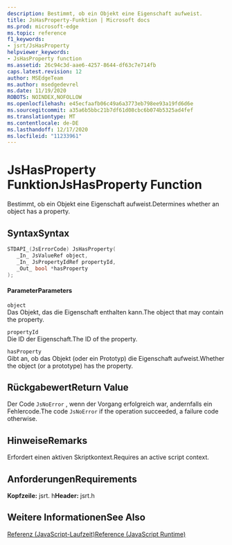 ```yaml
---
description: Bestimmt, ob ein Objekt eine Eigenschaft aufweist.
title: JsHasProperty-Funktion | Microsoft docs
ms.prod: microsoft-edge
ms.topic: reference
f1_keywords:
- jsrt/JsHasProperty
helpviewer_keywords:
- JsHasProperty function
ms.assetid: 26c94c3d-aae6-4257-8644-df63c7e714fb
caps.latest.revision: 12
author: MSEdgeTeam
ms.author: msedgedevrel
ms.date: 11/19/2020
ROBOTS: NOINDEX,NOFOLLOW
ms.openlocfilehash: e45ecfaafb06c49a6a3773eb798ee93a19fd6d6e
ms.sourcegitcommit: a35a6b5bbc21b7df61d08cbc6b074b5325ad4fef
ms.translationtype: MT
ms.contentlocale: de-DE
ms.lasthandoff: 12/17/2020
ms.locfileid: "11233961"
---
```

# <span data-ttu-id="9ddb5-103">JsHasProperty Funktion</span><span class="sxs-lookup"><span data-stu-id="9ddb5-103">JsHasProperty Function</span></span>

<span data-ttu-id="9ddb5-104">Bestimmt, ob ein Objekt eine Eigenschaft aufweist.</span><span class="sxs-lookup"><span data-stu-id="9ddb5-104">Determines whether an object has a property.</span></span>  
  
## <span data-ttu-id="9ddb5-105">Syntax</span><span class="sxs-lookup"><span data-stu-id="9ddb5-105">Syntax</span></span>  
  
```cpp  
STDAPI_(JsErrorCode) JsHasProperty(  
   _In_ JsValueRef object,  
   _In_ JsPropertyIdRef propertyId,  
   _Out_ bool *hasProperty  
);  
```  
  
#### <span data-ttu-id="9ddb5-106">Parameter</span><span class="sxs-lookup"><span data-stu-id="9ddb5-106">Parameters</span></span>  
 `object`  
 <span data-ttu-id="9ddb5-107">Das Objekt, das die Eigenschaft enthalten kann.</span><span class="sxs-lookup"><span data-stu-id="9ddb5-107">The object that may contain the property.</span></span>  
  
 `propertyId`  
 <span data-ttu-id="9ddb5-108">Die ID der Eigenschaft.</span><span class="sxs-lookup"><span data-stu-id="9ddb5-108">The ID of the property.</span></span>  
  
 `hasProperty`  
 <span data-ttu-id="9ddb5-109">Gibt an, ob das Objekt (oder ein Prototyp) die Eigenschaft aufweist.</span><span class="sxs-lookup"><span data-stu-id="9ddb5-109">Whether the object (or a prototype) has the property.</span></span>  
  
## <span data-ttu-id="9ddb5-110">Rückgabewert</span><span class="sxs-lookup"><span data-stu-id="9ddb5-110">Return Value</span></span>  
 <span data-ttu-id="9ddb5-111">Der Code `JsNoError` , wenn der Vorgang erfolgreich war, andernfalls ein Fehlercode.</span><span class="sxs-lookup"><span data-stu-id="9ddb5-111">The code `JsNoError` if the operation succeeded, a failure code otherwise.</span></span>  
  
## <span data-ttu-id="9ddb5-112">Hinweise</span><span class="sxs-lookup"><span data-stu-id="9ddb5-112">Remarks</span></span>  
 <span data-ttu-id="9ddb5-113">Erfordert einen aktiven Skriptkontext.</span><span class="sxs-lookup"><span data-stu-id="9ddb5-113">Requires an active script context.</span></span>  
  
## <span data-ttu-id="9ddb5-114">Anforderungen</span><span class="sxs-lookup"><span data-stu-id="9ddb5-114">Requirements</span></span>  
 <span data-ttu-id="9ddb5-115">**Kopfzeile:** jsrt. h</span><span class="sxs-lookup"><span data-stu-id="9ddb5-115">**Header:** jsrt.h</span></span>  
  
## <span data-ttu-id="9ddb5-116">Weitere Informationen</span><span class="sxs-lookup"><span data-stu-id="9ddb5-116">See Also</span></span>  
 [<span data-ttu-id="9ddb5-117">Referenz (JavaScript-Laufzeit)</span><span class="sxs-lookup"><span data-stu-id="9ddb5-117">Reference (JavaScript Runtime)</span></span>](../chakra-hosting/reference-javascript-runtime.md)
